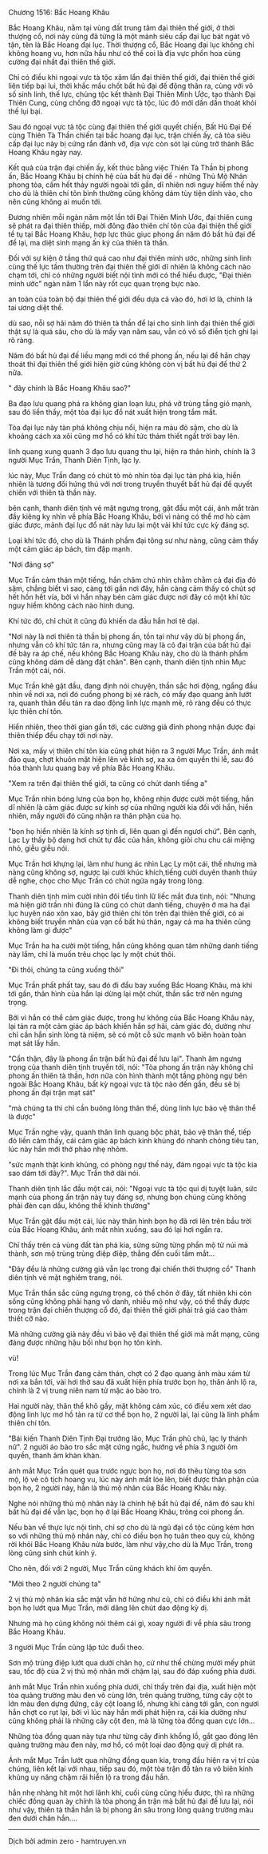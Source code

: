 




Chương 1516: Bắc Hoang Khâu


Bắc Hoang Khâu, nằm tại vùng đất trung tâm đại thiên thế giới, ở thời thượng cổ, nơi này cũng đã từng là một mảnh siêu cấp đại lục bát ngát vô tận, tên là Bắc Hoang đại lục. Thời thượng cổ, Bắc Hoang đại lục không chỉ không hoang vu, hơn nữa hầu như có thể coi là địa vực phồn hoa cùng cường đại nhất đại thiên thế giới.

Chỉ có điều khi ngoại vực tà tộc xâm lẩn đại thiên thế giới, đại thiên thế giới liên tiếp bại lui, thời khắc mấu chốt bất hủ đại đế động thân ra, cùng với vô số sinh linh, thế lực, chủng tộc kết thành Đại Thiên Minh Ước, tạo thành Đại Thiên Cung, cùng chống đỡ ngoại vực tà tộc, lúc đó mới dần dần thoát khỏi thế lụi bại.

Sau đó ngoại vực tà tộc cùng đại thiên thế giới quyết chiến, Bất Hủ Đại Đế cùng Thiên Tà Thần chiến tại bắc hoang đại lục, trận chiến ấy, cả tòa siêu cấp đại lục này bị cứng rắn đánh vỡ, địa vực còn sót lại cùng trở thành Bắc Hoang Khâu ngày nay.

Kết quả của trận đại chiến ấy, kết thúc bằng việc Thiên Tà Thần bị phong ấn, Bắc Hoang Khâu bị chính hệ của bất hủ đại đế - những Thủ Mộ Nhân phong tỏa, cấm hết thảy người ngoài tới gần, dĩ nhiên nơi nguy hiểm thế này cho dù là thiên chí tôn bình thường cũng không dám tùy tiện dính vào, cho nên cũng không ai muốn tới.

Đương nhiên mỗi ngàn năm một lần tới Đại Thiên Minh Ước, đại thiên cung sẽ phát ra đại thiên thiếp, mời đông đảo thiên chí tôn của đại thiên thế giới tề tụ tại Bắc Hoang Khâu, hợp lực thúc giục phong ấn năm đó bất hủ đại đế để lại, ma diệt sinh mạng ấn ký của thiên tà thần.

Đối với sự kiện ở tầng thứ quá cao như đại thiên minh ước, những sinh linh cùng thế lực tầm thường trên đại thiên thế giới dĩ nhiên là không cách nào chạm tới, chỉ có những người biết nội tình mới có thể hiểu được, "Đại thiên minh ước" ngàn năm 1 lẩn này rốt cục quan trọng bực nào.

an toàn của toàn bộ đại thiên thế giới đều dựa cả vào đó, hơi lơ là, chính là tai ương diệt thế.

dù sao, nỗi sợ hãi năm đó thiên tà thần để lại cho sinh linh đại thiên thế giới thật sự là quá sâu, cho dù là mấy vạn năm sau, vẫn có vô số điển tịch ghi lại rõ ràng.

Năm đó bất hủ đại đế liều mạng mới có thể phong ấn, nếu lại để hắn chạy thoát thì đại thiên thế giới hiện giờ cũng không còn vị bất hủ đại đế thứ 2 nữa.

" đây chính là Bắc Hoang Khâu sao?"

Ba đạo lưu quang phá ra không gian loạn lưu, phá vỡ trùng tầng gió mạnh, sau đó liền thấy, một tòa đại lục đổ nát xuất hiện trong tầm mắt.

Tòa đại lục này tàn phá không chịu nổi, hiện ra màu đỏ sậm, cho dù là khoảng cách xa xôi cũng mơ hồ có khí tức thảm thiết ngất trời bay lên.

linh quang xung quanh 3 đạo lưu quang thu lại, hiện ra thân hình, chính là 3 người Mục Trần, Thanh Diên Tịnh, lạc ly.

lúc này, Mục Trần đang có chút tò mò nhìn tòa đại lục tàn phá kia, hiển nhiên là tương đối hứng thú với nơi trong truyền thuyết bất hủ đại đế quyết chiến với thiên tà thần này.

bên cạnh, thanh diên tịnh vẻ mặt ngưng trọng, gật đầu một cái, ánh mắt tràn đầy kiêng kỵ nhìn về phía Bắc Hoang Khâu, bởi vì nàng có thể mơ hò cảm giác được, mảnh đại lục đổ nát này lưu lại một vài khí tức cực kỳ đáng sợ.

Loại khí tức đó, cho dù là Thánh phẩm đại tông sư như nàng, cũng cảm thấy một cảm giác áp bách, tim đập mạnh.

"Nơi đáng sợ"

Mục Trần cảm thán một tiếng, hắn chăm chú nhìn chằm chằm cả đại địa đỏ sậm, chẳng biết vì sao, càng tới gần nơi đây, hắn càng cảm thấy có chút sợ hết hồn hết vía, bởi vì hắn nhạy bén cảm giác được nơi đây có một khí tức nguy hiểm không cách nào hình dung.

Khí tức đó, chỉ chút ít cũng đủ khiến da đầu hắn hơi tẽ dại.

"Nơi này là nơi thiên tà thần bị phong ấn, tồn tại như vậy dù bị phong ấn, nhưng vẫn cỏ khí tức tản ra, nhưng cũng may là cỏ đại trận của bất hủ đại đế bày ra áp chế, nếu không Bắc Hoang Khâu này, cho dù là thánh phẩm cũng không dám dễ dàng đặt chân". Bên cạnh, thanh diên tịnh nhìn Mục Trần một cái, nói.

Mục Trần khẽ gật đầu, đang định nói chuyện, thần sắc hơi động, ngẩng đầu nhìn về nơi xa, nơi đó cuồng phong bị xé rách, có mấy đạo quang ảnh lướt ra, quanh thân đều tản ra dao động linh lực mạnh mẽ, rõ ràng đều có thực lực thiên chí tôn.

Hiển nhiên, theo thời gian gần tới, các cường giả đỉnh phong nhận được đại thiên thiếp đều chạy tới nơi này.

Nơi xa, mấy vị thiên chí tôn kia cũng phát hiện ra 3 người Mục Trần, ánh mắt đảo qua, chợt khuôn mặt hiện lên vẻ kính sợ, xa xa ôm quyền thi lễ, sau đó hóa thành lưu quang bay về phía Bắc Hoang Khâu.

"Xem ra trên đại thiên thế giới, ta cũng có chút danh tiếng a"

Mục Trần nhìn bóng lưng của bọn họ, không nhịn được cười một tiếng, hắn dĩ nhiên là cảm giác được sự kính sợ của những người kia đối với hắn, hiển nhiên, mấy người đó cũng nhận ra thân phận của họ.

"bọn họ hiển nhiên là kính sợ tịnh di, liên quan gì đến ngươi chứ". Bên cạnh, Lạc Ly thấy bộ dạng hơi chút tự đắc của hắn, không giỏi chu chu cái miệng nhỏ, giễu giễu nói.

Mục Trần hơi khựng lại, làm như hung ác nhìn Lạc Ly một cái, thế nhưng mà nàng cũng không sợ, ngược lại cười khúc khích,tiếng cười duyên thanh thúy dễ nghe, chọc cho Mục Trần có chút ngửa ngáy trong lòng.

Thanh diên tịnh mỉm cười nhìn đôi tiểu tình lữ liếc mắt đưa tình, nói: "Nhưng mà hiện giờ trần nhi đúng là cũng có chút danh tiếng, chuyện ở ma ha đại lục huyên náo xôn xao, bây giờ thiên chí tôn trên đại thiên thế giới, có ai không biết truyền nhân của vạn cồ bất hủ thân, ngay cả ma ha thiên cũng không làm gì được"

Mục Trần ha ha cười một tiếng, hắn cũng không quan tâm những danh tiếng này lắm, chỉ là muốn trêu chọc lạc ly một chút thôi.

"Đi thôi, chúng ta cũng xuống thôi"

Mục Trần phất phất tay, sau đó đi đẩu bay xuống Bắc Hoang Khâu, mà khi tới gần, thân hình của hắn lại dừng lại một chút, thần sắc trờ nên ngưng trọng.

Bởi vì hắn có thể cảm giác được, trong hư không của Bắc Hoang Khâu này, lại tản ra một cảm giác áp bách khiến hắn sợ hãi, cảm giác đó, dường như chỉ cần hắn sinh lòng tà niệm, sẽ có một cỗ sức mạnh vô biên hoàn toàn mạt sát lấy hắn.

"Cẩn thận, đây là phong ẩn trận bất hủ đại đế lưu lại". Thanh âm ngưng trọng của thanh diên tịnh truyền tới, nói: "Tòa phong ấn trận này không chỉ phong ấn thiên tà thần, hơn nữa còn hình thành một tầng phòng ngự bên ngoài Bắc Hoang Khâu, bất kỳ ngoại vực tà tộc nào đến gần, đều sẽ bị phong ấn đại trận mạt sát"

"mà chúng ta thì chỉ cần buông lỏng thân thể, dùng linh lực bảo vệ thân thể là được"

Mục Trần nghe vậy, quanh thân linh quang bộc phát, bảo vệ thân thể, tiếp đó liền cảm thấy, cái cảm giác áp bách kinh khủng đó nhanh chóng tiêu tan, lúc này hắn mới thở phào nhẹ nhõm.

"sức mạnh thật kinh khủng, có phòng ngự thế này, đám ngoại vực tà tộc kia sao dám tới đây?". Mục Trần thở dài nói.

Thanh diên tịnh lắc đầu một cái, nói: "Ngoại vực tà tộc quỉ dị tuyệt luân, sức mạnh của phong ấn trận này tuy đáng sợ, nhưng bọn chúng cũng không phải đèn cạn dầu, không thể khinh thường"

Mục Trần gật đầu một cái, lúc này thân hình bọn họ đã rơi lên trên bầu trời của Bắc Hoang Khâu, ánh mắt nhìn xuống, sau đó lại hơi ngẩn ra.

Chĩ thấy trên cả vùng đất tàn phá kia, sừng sững từng phần mộ từ núi mà thành, sơn mộ trùng trùng điệp điệp, thẳng đến cuối tầm mắt...

"Đây đều là những cường giả vẫn lạc trong đại chiến thời thượng cồ" Thanh diên tịnh vẻ mặt nghiêm trang, nói.

Mục Trần thần sắc cũng ngưng trọng, có thể chôn ở đây, tất nhiên khi còn sống cũng không phải hạng vô danh, nhiều mộ như vậy, có thể thấy được trong trận đại chiến thượng cổ đó, đại thiên thế giới phải trả giá cao thảm thiết cỡ nào.

Mà những cường giả này đều vì bảo vệ đại thiên thế giới mà mẩt mạng, cũng đáng được những hậu bối như bọn họ tôn kính.

vù!

Trong lúc Mục Trần đang cảm thán, chợt có 2 đạo quang ảnh màu xám từ nơi xa bắn tới, vài hơi thờ sau đã xuất hiện phía trước bọn họ, thân ảnh lộ ra, chính là 2 vị trung niên nam tử mặc áo bào tro.

Hai người này, thân thể khô gầy, mặt không cảm xúc, có điều xem xét dao động linh lực mơ hồ tản ra từ cơ thể bọn họ, 2 người lại, lại cũng là linh phẩm thiên chí tôn.

"Bái kiến Thanh Diên Tịnh Đại trưởng lão, Mục Trần phủ chủ, lạc ly thánh nữ". 2 người áo bào tro sắc mặt cứng ngắc, hướng về phía 3 người ôm quyền, thanh âm khàn khàn.

ánh mắt Mục Trần quét qua trước ngực bọn họ, nơi đó thêu từng tòa sơn mộ, lộ vẻ cô tịch hoang vu, lúc này ánh mắt lóe lên, biết được thân phận của bọn họ, 2 người này, hẳn là thủ mộ nhân của Bắc Hoang Khâu này.

Nghe nói những thủ mộ nhân này là chính hệ bất hủ đại đế, năm đó sau khi bất hủ đại đế vẫn lạc, bọn họ ở lại Bắc Hoang Khâu, trông coi phong ấn.

Nếu bàn về thực lực nội tình, chỉ sợ cho dù là ngũ đại cổ tộc cũng kém hơn so với những thủ mộ nhân này, chỉ có điều bọn họ tuân theo quy củ, không rời khỏi Bắc Hoang Khâu nửa bước, làm như vậy,cho dù là Mục Trần, trong lòng cũng sinh chút kính ý.

Cho nên, đối với 2 người, Mục Trần cũng khách khí ôm quyền.

"Mời theo 2 người chúng ta"

2 vị thủ mộ nhân kia sắc mặt vẫn hờ hững như cũ, chỉ có điều khi ánh mắt bọn họ lướt qua Mục Trần, mới dâng lên chút dao động kỳ dị.

Nhưng mà họ cũng không nói thêm cái gì, xoay người đi về phía sâu trong Bắc Hoang Khâu.

3 người Mục Trần cũng lập tức đuổi theo.

Sơn mộ trùng điệp lướt qua dưới chân họ, cứ như thế chừng mười mếy phút sau, tốc độ của 2 vị thủ mộ nhân mới chậm lại, sau đó đáp xuống phía dưới.

ánh mắt Mục Trần nhìn xuống phía dưới, chỉ thấy trên đại địa, xuất hiện một tòa quảng trường màu đen vô cùng lớn, trên quảng trường, từng cây cột to lớn màu đen dựng đứng, cây cột loang lổ, nhưng khi càng tới gần, con ngươi hắn chợt co rụt lại, bởi vì lúc này hắn mới phát hiện ra, cái kia dường như cũng không phải là những cây cột đen, mà là từng tòa đồng quan cực lớn...

Những tòa đồng quan này tựa như từng cây đinh khổng lồ, gắt gao đóng lên quảng trường màu đen này, mơ hồ, có một loại dao động quỷ dị phát ra.

Ánh mắt Mục Trần lướt qua những đồng quan kia, trong đầu hiện ra vị trí của chúng, liên kết lại với nhau, tiếp sau đó, một tòa trận đồ tản ra vô biên kinh khủng uy năng chậm rãi hiển lộ ra trong đầu hắn.

hắn nhẹ nhàng hít một hơi lãnh khí, cuối cùng cũng hiểu được, thì ra những chiếc đồng quan ày chính là tòa phong ẩn trận mà bất hủ đại đế lưu lại, nói như vậy, thiên tà thần hẳn lả bị phong ấn sâu trong lòng quảng trường màu đen dưới chân hắn....

***

Dịch bởi admin zero - hamtruyen.vn




